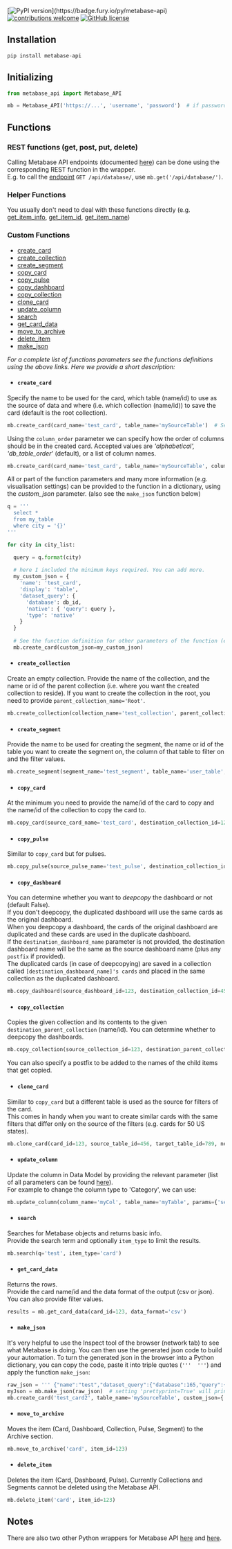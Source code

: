 <!--[![HitCount](http://hits.dwyl.com/vvaezian/metabase_api_python.svg)](http://hits.dwyl.com/vvaezian/metabase_api_python)-->
[![PyPI version](https://badge.fury.io/py/metabase-api.svg?)](https://badge.fury.io/py/metabase-api)
[![contributions welcome](https://img.shields.io/badge/contributions-welcome-brightgreen.svg)](https://github.com/vvaezian/metabase_api_python/issues)
[![GitHub license](https://img.shields.io/github/license/vvaezian/metabase_api_python.svg)](https://github.com/vvaezian/metabase_api_python/blob/master/LICENSE)

## Installation
```python
pip install metabase-api
```

## Initializing
```python
from metabase_api import Metabase_API

mb = Metabase_API('https://...', 'username', 'password')  # if password is not given, it will prompt for password
```
## Functions
### REST functions (get, post, put, delete)
Calling Metabase API endpoints (documented [here](https://github.com/metabase/metabase/blob/master/docs/api-documentation.md)) can be done using the corresponding REST function in the wrapper.  
E.g. to call the [endpoint](https://github.com/metabase/metabase/blob/master/docs/api-documentation.md#get-apidatabase) `GET /api/database/`, use `mb.get('/api/database/')`.

### Helper Functions
You usually don't need to deal with these functions directly (e.g. [get_item_info](https://github.com/vvaezian/metabase_api_python/blob/77ef837972bc169f96a3ca520da769e0b933e8a8/metabase_api/metabase_api.py#L89), [get_item_id](https://github.com/vvaezian/metabase_api_python/blob/77ef837972bc169f96a3ca520da769e0b933e8a8/metabase_api/metabase_api.py#L128), [get_item_name](https://github.com/vvaezian/metabase_api_python/blob/77ef837972bc169f96a3ca520da769e0b933e8a8/metabase_api/metabase_api.py#L116))

### Custom Functions

- [create_card](https://github.com/vvaezian/metabase_api_python/blob/150c8143bf3ec964568d54bddd80bf9c1b2ca214/metabase_api/metabase_api.py#L289)
- [create_collection](https://github.com/vvaezian/metabase_api_python/blob/150c8143bf3ec964568d54bddd80bf9c1b2ca214/metabase_api/metabase_api.py#L461)
- [create_segment](https://github.com/vvaezian/metabase_api_python/blob/150c8143bf3ec964568d54bddd80bf9c1b2ca214/metabase_api/metabase_api.py#L486)
- [copy_card](https://github.com/vvaezian/metabase_api_python/blob/150c8143bf3ec964568d54bddd80bf9c1b2ca214/metabase_api/metabase_api.py#L530)
- [copy_pulse](https://github.com/vvaezian/metabase_api_python/blob/150c8143bf3ec964568d54bddd80bf9c1b2ca214/metabase_api/metabase_api.py#L591)
- [copy_dashboard](https://github.com/vvaezian/metabase_api_python/blob/150c8143bf3ec964568d54bddd80bf9c1b2ca214/metabase_api/metabase_api.py#L643)
- [copy_collection](https://github.com/vvaezian/metabase_api_python/blob/150c8143bf3ec964568d54bddd80bf9c1b2ca214/metabase_api/metabase_api.py#L736)
- [clone_card](https://github.com/vvaezian/metabase_api_python/blob/77ef837972bc169f96a3ca520da769e0b933e8a8/metabase_api/metabase_api.py#L1003)
- [update_column](https://github.com/vvaezian/metabase_api_python/blob/77ef837972bc169f96a3ca520da769e0b933e8a8/metabase_api/metabase_api.py#L1146)
- [search](https://github.com/vvaezian/metabase_api_python/blob/150c8143bf3ec964568d54bddd80bf9c1b2ca214/metabase_api/metabase_api.py#L835)
- [get_card_data](https://github.com/vvaezian/metabase_api_python/blob/77ef837972bc169f96a3ca520da769e0b933e8a8/metabase_api/metabase_api.py#L966)
- [move_to_archive](https://github.com/vvaezian/metabase_api_python/blob/150c8143bf3ec964568d54bddd80bf9c1b2ca214/metabase_api/metabase_api.py#L933)
- [delete_item](https://github.com/vvaezian/metabase_api_python/blob/150c8143bf3ec964568d54bddd80bf9c1b2ca214/metabase_api/metabase_api.py#L963)  
- [make_json](https://github.com/vvaezian/metabase_api_python/blob/150c8143bf3ec964568d54bddd80bf9c1b2ca214/metabase_api/metabase_api.py#L1015)

*For a complete list of functions parameters see the functions definitions using the above links. Here we provide a short description:*

- #### `create_card`
Specify the name to be used for the card, which table (name/id) to use as the source of data and where (i.e. which collection (name/id)) to save the card (default is the root collection).  
```python
mb.create_card(card_name='test_card', table_name='mySourceTable')  # Setting `verbose=True` will print extra information while creating the card.
```
Using the `column_order` parameter we can specify how the order of columns should be in the created card. Accepted values are *'alphabetical', 'db_table_order'* (default), or a list of column names.
```python
mb.create_card(card_name='test_card', table_name='mySourceTable', column_order=['myCol5', 'myCol3', 'myCol8'])
```
All or part of the function parameters and many more information (e.g. visualisation settings) can be provided to the function in a dictionary, using the *custom_json* parameter. (also see the `make_json` function below)
```python
q = '''
  select *
  from my_table 
  where city = '{}'
'''

for city in city_list:

  query = q.format(city)
  
  # here I included the minimum keys required. You can add more.
  my_custom_json = {
    'name': 'test_card',
    'display': 'table',
    'dataset_query': {
      'database': db_id,
      'native': { 'query': query },
      'type': 'native' 
    }
  }
       
  # See the function definition for other parameters of the function (e.g. in which collection to save the card)
  mb.create_card(custom_json=my_custom_json)
```

- #### `create_collection`
Create an empty collection. Provide the name of the collection, and the name or id of the parent collection (i.e. where you want the created collection to reside). If you want to create the collection in the root, you need to provide `parent_collection_name='Root'`.
```python
mb.create_collection(collection_name='test_collection', parent_collection_id=123)
```

- #### `create_segment`
Provide the name to be used for creating the segment, the name or id of the table you want to create the segment on, the column of that table to filter on and the filter values.
```python
mb.create_segment(segment_name='test_segment', table_name='user_table', column_name='user_id', column_values=[123, 456, 789])
```

- #### `copy_card`
At the minimum you need to provide the name/id of the card to copy and the name/id of the collection to copy the card to.
```python
mb.copy_card(source_card_name='test_card', destination_collection_id=123)
```

- #### `copy_pulse`
Similar to `copy_card` but for pulses.
```python
mb.copy_pulse(source_pulse_name='test_pulse', destination_collection_id=123)
```

- #### `copy_dashboard`
You can determine whether you want to *deepcopy* the dashboard or not (default False).  
If you don't deepcopy, the duplicated dashboard will use the same cards as the original dashboard.  
When you deepcopy a dashboard, the cards of the original dashboard are duplicated and these cards are used in the duplicate dashboard.  
If the `destination_dashboard_name` parameter is not provided, the destination dashboard name will be the same as the source dashboard name (plus any `postfix` if provided).  
The duplicated cards (in case of deepcopying) are saved in a collection called `[destination_dashboard_name]'s cards` and placed in the same collection as the duplicated dashboard.
```python
mb.copy_dashboard(source_dashboard_id=123, destination_collection_id=456, deepcopy=True)
```

- #### `copy_collection`
Copies the given collection and its contents to the given `destination_parent_collection` (name/id). You can determine whether to deepcopy the dashboards.
```python
mb.copy_collection(source_collection_id=123, destination_parent_collection_id=456, deepcopy_dashboards=True, verbose=True)
```
You can also specify a postfix to be added to the names of the child items that get copied.

- #### `clone_card`
Similar to `copy_card` but a different table is used as the source for filters of the card.  
This comes in handy when you want to create similar cards with the same filters that differ only on the source of the filters (e.g. cards for 50 US states).
```python
mb.clone_card(card_id=123, source_table_id=456, target_table_id=789, new_card_name='test clone', new_card_collection_id=1)
```

- #### `update_column`
Update the column in Data Model by providing the relevant parameter (list of all parameters can be found [here](https://www.metabase.com/docs/latest/api-documentation.html#put-apifieldid)).  
For example to change the column type to 'Category', we can use:
```python
mb.update_column(column_name='myCol', table_name='myTable', params={'semantic_type':'type/Category'}  # (For Metabase versions before v.39, use: params={'special_type':'type/Category'}))
```

- #### `search`
Searches for Metabase objects and returns basic info.  
Provide the search term and optionally `item_type` to limit the results.
```Python
mb.search(q='test', item_type='card')
```

- #### `get_card_data`
Returns the rows.  
Provide the card name/id and the data format of the output (csv or json). You can also provide filter values.
```python
results = mb.get_card_data(card_id=123, data_format='csv')
```

- #### `make_json`
It's very helpful to use the Inspect tool of the browser (network tab) to see what Metabase is doing. You can then use the generated json code to build your automation. To turn the generated json in the browser into a Python dictionary, you can copy the code, paste it into triple quotes (`'''  '''`) and apply the function `make_json`:
```python
raw_json = ''' {"name":"test","dataset_query":{"database":165,"query":{"fields":[["field-id",35839],["field-id",35813],["field-id",35829],["field-id",35858],["field-id",35835],["field-id",35803],["field-id",35843],["field-id",35810],["field-id",35826],["field-id",35815],["field-id",35831],["field-id",35827],["field-id",35852],["field-id",35832],["field-id",35863],["field-id",35851],["field-id",35850],["field-id",35864],["field-id",35854],["field-id",35846],["field-id",35811],["field-id",35933],["field-id",35862],["field-id",35833],["field-id",35816]],"source-table":2154},"type":"query"},"display":"table","description":null,"visualization_settings":{"table.column_formatting":[{"columns":["Diff"],"type":"range","colors":["#ED6E6E","white","#84BB4C"],"min_type":"custom","max_type":"custom","min_value":-30,"max_value":30,"operator":"=","value":"","color":"#509EE3","highlight_row":false}],"table.pivot_column":"Sale_Date","table.cell_column":"SKUID"},"archived":false,"enable_embedding":false,"embedding_params":null,"collection_id":183,"collection_position":null,"result_metadata":[{"name":"Sale_Date","display_name":"Sale_Date","base_type":"type/DateTime","fingerprint":{"global":{"distinct-count":1,"nil%":0},"type":{"type/DateTime":{"earliest":"2019-12-28T00:00:00","latest":"2019-12-28T00:00:00"}}},"special_type":null},{"name":"Account_ID","display_name":"Account_ID","base_type":"type/Text","fingerprint":{"global":{"distinct-count":411,"nil%":0},"type":{"type/Text":{"percent-json":0,"percent-url":0,"percent-email":0,"average-length":9}}},"special_type":null},{"name":"Account_Name","display_name":"Account_Name","base_type":"type/Text","fingerprint":{"global":{"distinct-count":410,"nil%":0.0015},"type":{"type/Text":{"percent-json":0,"percent-url":0,"percent-email":0,"average-length":21.2916}}},"special_type":null},{"name":"Account_Type","display_name":"Account_Type","base_type":"type/Text","special_type":"type/Category","fingerprint":{"global":{"distinct-count":5,"nil%":0.0015},"type":{"type/Text":{"percent-json":0,"percent-url":0,"percent-email":0,"average-length":3.7594}}}}],"metadata_checksum":"7XP8bmR1h5f662CFE87tjQ=="} '''
myJson = mb.make_json(raw_json)  # setting 'prettyprint=True' will print the output in a structured format.
mb.create_card('test_card2', table_name='mySourceTable', custom_json={'visualization_settings':myJson['visualization_settings']})
```

- #### `move_to_archive`
Moves the item (Card, Dashboard, Collection, Pulse, Segment) to the Archive section.
```python
mb.move_to_archive('card', item_id=123)
```
- #### `delete_item`
Deletes the item (Card, Dashboard, Pulse). Currently Collections and Segments cannot be deleted using the Metabase API.
```python
mb.delete_item('card', item_id=123)
```

## Notes
There are also two other Python wrappers for Metabase API [here](https://github.com/mertsalik/metabasepy) and [here](https://github.com/STUnitas/metabase-py).
